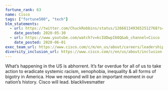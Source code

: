 ```yaml
---
fortune_rank: 63
name: Cisco
tags: ["fortune500", "tech"]
blm_statements:
  - url: https://twitter.com/ChuckRobbins/status/1266813493652512768?s=20
    date_posted: 2020-05-30
  - url: https://www.youtube.com/watch?v=kcIUDwpI66Q&ab_channel=Cisco
    date_posted: 2020-06-01
exec_team_url: https://www.cisco.com/c/m/en_us/about/careers/leadership/executive-leadership.html
diversity_inclusion_url: https://www.cisco.com/c/en/us/about/inclusion-diversity.html
---
```


What’s happening in the US is abhorrent. It’s far overdue for all of us to take action to eradicate systemic racism, xenophobia, inequality & all forms of bigotry in America. How we respond will be an important moment in our nation’s history.
Cisco will lead. blacklivesmatter
